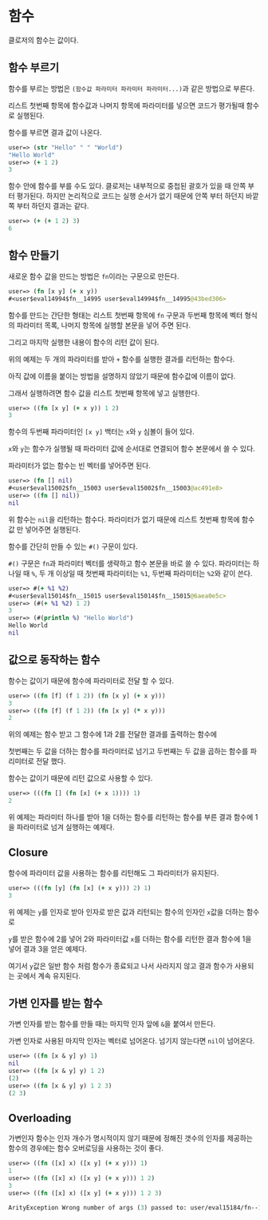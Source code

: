 # 함수

클로저의 함수는 값이다.

## 함수 부르기

함수를 부르는 방법은 `(함수값 파라미터 파라미터 파라미터...)`과 같은 방법으로 부른다.

리스트 첫번째 항목에 함수값과 나머지 항목에 파라미터를 넣으면 코드가 평가될때 함수로 실행된다.

함수를 부르면 결과 값이 나온다.

```clojure
user=> (str "Hello" " " "World")
"Hello World"
user=> (+ 1 2)
3
```

함수 안에 함수를 부를 수도 있다. 클로저는 내부적으로 중첩된 괄호가 있을 때 안쪽 부터 평가된다. 하지만 논리적으로 코드는 실행 순서가 없기 때문에 안쪽 부터 하던지 바깥쪽 부터 하던지 결과는 같다.

```clojure
user=> (+ (+ 1 2) 3)
6
```

## 함수 만들기

새로운 함수 값을 만드는 방법은 `fn`이라는 구문으로 만든다.

```clojure
user=> (fn [x y] (+ x y))
#<user$eval14994$fn__14995 user$eval14994$fn__14995@43bed306>
```

함수를 만드는 간단한 형태는 리스트 첫번째 항목에 `fn` 구문과 두번째 항목에 벡터 형식의 파라미터 목록, 나머지 항목에 실행할 본문을 넣어 주면 된다.

그리고 마지막 실행한 내용이 함수의 리턴 값이 된다.

위의 예제는 두 개의 파라미터를 받아 `+` 함수를 실행한 결과를 리턴하는 함수다.

아직 값에 이름을 붙이는 방법을 설명하지 않았기 때문에 함수값에 이름이 없다.

그래서 실행하려면 함수 값을 리스트 첫번째 항목에 넣고 실행한다.

```clojure
user=> ((fn [x y] (+ x y)) 1 2)
3
```

함수의 두번째 파라미터인 `[x y]` 백터는 `x`와 `y` 심볼이 들어 있다.

`x`와 `y`는 함수가 실행될 때 파라미터 값에 순서대로 연결되어 함수 본문에서 쓸 수 있다.

파라미터가 없는 함수는 빈 벡터를 넣어주면 된다.

```clojure
user=> (fn [] nil)
#<user$eval15002$fn__15003 user$eval15002$fn__15003@ac491e8>
user=> ((fn [] nil))
nil
```

위 함수는 `nil`을 리턴하는 함수다. 파라미터가 없기 때문에 리스트 첫번째 항목에 함수 값 만 넣어주면 실행된다.

함수를 간단히 만들 수 있는 `#()` 구문이 있다.

`#()` 구문은 `fn`과 파라미터 벡터를 생략하고 함수 본문을 바로 쓸 수 있다. 파라미터는 하나일 때 `%`, 두 개 이상일 때 첫번째 파라미터는 `%1`, 두번째 파라미터는 `%2`와 같이 쓴다.

```clojure
user=> #(+ %1 %2)
#<user$eval15014$fn__15015 user$eval15014$fn__15015@6aea0e5c>
user=> (#(+ %1 %2) 1 2)
3
user=> (#(println %) "Hello World")
Hello World
nil
```

## 값으로 동작하는 함수

함수는 값이기 때문에 함수에 파라미터로 전달 할 수 있다.

```clojure
user=> ((fn [f] (f 1 2)) (fn [x y] (+ x y)))
3
user=> ((fn [f] (f 1 2)) (fn [x y] (* x y)))
2
```

위의 예제는 함수 받고 그 함수에 1과 2를 전달한 결과를 출력하는 함수에 

첫번째는 두 값을 더하는 함수를 파라미터로 넘기고 두번째는 두 값을 곱하는 함수를 파리미터로 전달 했다.

함수는 값이기 때문에 리턴 값으로 사용할 수 있다.

```clojure
user=> (((fn [] (fn [x] (+ x 1)))) 1)
2
```
위 예제는 파라미터 하나를 받아 1을 더하는 함수를 리턴하는 함수를 부른 결과 함수에 1을 파라미터로 넘겨 실행하는 예제다.

## Closure

함수에 파라미터 값을 사용하는 함수를 리턴해도 그 파라미터가 유지된다.

```clojure
user=> (((fn [y] (fn [x] (+ x y))) 2) 1)
3
```

위 예제는 `y`를 인자로 받아 인자로 받은 값과 리턴되는 함수의 인자인 `x`값을 더하는 함수로 

`y`를 받은 함수에 2를 넣어 2와 파라미터값 `x`를 더하는 함수를 리턴한 결과 함수에 1을 넣어 결과 3을 얻은 예제다. 

여기서 `y`값은 일반 함수 처럼 함수가 종료되고 나서 사라지지 않고 결과 함수가 사용되는 곳에서 계속 유지된다.

## 가변 인자를 받는 함수

가변 인자를 받는 함수를 만들 때는 마지막 인자 앞에 `&`을 붙여서 만든다. 

가변 인자로 사용된 마지막 인자는 벡터로 넘어온다. 넘기지 않는다면 `nil`이 넘어온다.

```clojure
user=> ((fn [x & y] y) 1)
nil
user=> ((fn [x & y] y) 1 2)
(2)
user=> ((fn [x & y] y) 1 2 3)
(2 3)
```

## Overloading

가변인자 함수는 인자 개수가 명시적이지 않기 때문에 정해진 갯수의 인자를 제공하는 함수의 경우에는 함수 오버로딩을 사용하는 것이 좋다.

```clojure
user=> ((fn ([x] x) ([x y] (+ x y))) 1)
1
user=> ((fn ([x] x) ([x y] (+ x y))) 1 2)
3
user=> ((fn ([x] x) ([x y] (+ x y))) 1 2 3)

ArityException Wrong number of args (3) passed to: user/eval15184/fn--15185  clojure.lang.AFn.throwArity (AFn.java:429)
```



